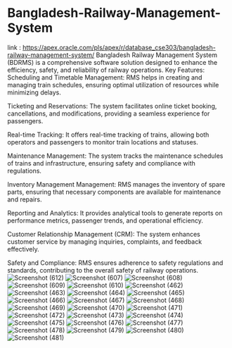 # Bangladesh-Railway-Management-System
link : https://apex.oracle.com/pls/apex/r/database_cse303/bangladesh-railway-management-system/
Bangladesh Railway Management System (BDRMS) is a comprehensive software solution designed to enhance the efficiency, safety, and reliability of railway operations.
Key Features:
Scheduling and Timetable Management: RMS helps in creating and managing train schedules, ensuring optimal utilization of resources while minimizing delays.

Ticketing and Reservations: The system facilitates online ticket booking, cancellations, and modifications, providing a seamless experience for passengers.

Real-time Tracking: It offers real-time tracking of trains, allowing both operators and passengers to monitor train locations and statuses.

Maintenance Management: The system tracks the maintenance schedules of trains and infrastructure, ensuring safety and compliance with regulations.

Inventory Management Management: RMS manages the inventory of spare parts, ensuring that necessary components are available for maintenance and repairs.

Reporting and Analytics: It provides analytical tools to generate reports on performance metrics, passenger trends, and operational efficiency.

Customer Relationship Management (CRM): The system enhances customer service by managing inquiries, complaints, and feedback effectively.

Safety and Compliance: RMS ensures adherence to safety regulations and standards, contributing to the overall safety of railway operations.
![Screenshot (612)](https://github.com/user-attachments/assets/d14d0923-dc36-48de-b347-2af05160921e)
![Screenshot (607)](https://github.com/user-attachments/assets/d22c85d6-69ca-43f1-adb5-d19e2843a661)
![Screenshot (608)](https://github.com/user-attachments/assets/51331c24-d12c-41db-8b1d-61325d857c07)
![Screenshot (609)](https://github.com/user-attachments/assets/0beb9580-e2c3-4ed5-9639-2ab43d15de99)
![Screenshot (610)](https://github.com/user-attachments/assets/f46cde70-37c5-47a6-8a5d-6fe99d099281)
![Screenshot (462)](https://github.com/user-attachments/assets/17da268a-a415-43fa-9a43-46f7406cee34)
![Screenshot (463)](https://github.com/user-attachments/assets/2e5d4cec-5171-4594-8631-ae3ca9a327a0)
![Screenshot (464)](https://github.com/user-attachments/assets/e8d26adc-1edc-4fce-b13c-79d4557ff3d3)
![Screenshot (465)](https://github.com/user-attachments/assets/98ed4115-f393-443f-ade0-524346eb34b9)
![Screenshot (466)](https://github.com/user-attachments/assets/9b4d11d0-e192-4682-9d6f-f75aade10ca4)
![Screenshot (467)](https://github.com/user-attachments/assets/b1c49bc1-70d6-457a-ba2e-d2a6f8b32b1e)
![Screenshot (468)](https://github.com/user-attachments/assets/38cd04ee-9433-409a-8f82-03dffec596b2)
![Screenshot (469)](https://github.com/user-attachments/assets/e8dfd697-3e98-4317-84d7-0a439943122a)
![Screenshot (470)](https://github.com/user-attachments/assets/60ab1d36-2e20-40ae-929f-255aa2e49000)
![Screenshot (471)](https://github.com/user-attachments/assets/31696c7e-42cc-4b2c-a44a-43f2a5b8bdc4)
![Screenshot (472)](https://github.com/user-attachments/assets/ec2a68c9-935f-471f-922f-f176ef4d7d90)
![Screenshot (473)](https://github.com/user-attachments/assets/007ea657-c116-472e-b287-6c43a5f01ec1)
![Screenshot (474)](https://github.com/user-attachments/assets/1dacde06-e5f9-4b98-98ef-efb30dca537c)
![Screenshot (475)](https://github.com/user-attachments/assets/7511787e-bbdc-480b-b6b3-27fb692b9af6)
![Screenshot (476)](https://github.com/user-attachments/assets/8157ea84-1adf-4ec9-8281-956225b9c5df)
![Screenshot (477)](https://github.com/user-attachments/assets/650ce85d-800e-4e92-8230-19dd37c4c72f)
![Screenshot (478)](https://github.com/user-attachments/assets/7d2abf90-27a7-422d-ac8d-1d3467645820)
![Screenshot (479)](https://github.com/user-attachments/assets/348ed22a-d710-460c-b5ad-9167f47507e6)
![Screenshot (480)](https://github.com/user-attachments/assets/c474bc20-4909-4cda-9339-ef32ad2a6d1a)
![Screenshot (481)](https://github.com/user-attachments/assets/283e48eb-5fb8-4a13-af1d-89479d0fd0ac)
